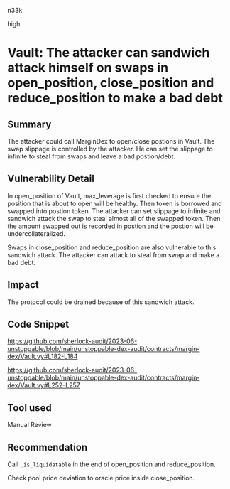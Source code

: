 n33k

high

# Vault: The attacker can sandwich attack himself on swaps in open_position, close_position and reduce_position to make a bad debt

## Summary

The attacker could call MarginDex to open/close postions in Vault. The swap slippage is controlled by the attacker. He can set the slippage to infinite to steal from swaps and leave a bad postion/debt.

## Vulnerability Detail

In open_position of Vault, max_leverage is first checked to ensure the position that is about to open will be healthy. Then token is borrowed and swapped into postion token. The attacker can set slippage to infinite and sandwich attack the swap to steal almost all of the swapped token. Then the amount swapped out is recorded in postion and the postion will be undercollateralized.

Swaps in close_position and reduce_position are also vulnerable to this sandwich attack. The attacker can attack to steal from swap and make a bad debt.

## Impact

The protocol could be drained because of this sandwich attack.

## Code Snippet

https://github.com/sherlock-audit/2023-06-unstoppable/blob/main/unstoppable-dex-audit/contracts/margin-dex/Vault.vy#L182-L184

https://github.com/sherlock-audit/2023-06-unstoppable/blob/main/unstoppable-dex-audit/contracts/margin-dex/Vault.vy#L252-L257

## Tool used

Manual Review

## Recommendation

Call `_is_liquidatable` in the end of open_position and reduce_position.

Check pool price deviation to oracle price inside close_position.